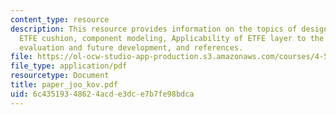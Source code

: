 ```yaml
---
content_type: resource
description: This resource provides information on the topics of design implementation,
  ETFE cushion, component modeling, Applicability of ETFE layer to the fa?ade system,
  evaluation and future development, and references.
file: https://ol-ocw-studio-app-production.s3.amazonaws.com/courses/4-511-digital-mock-up-workshop-spring-2006/6c43519348624acde3dce7b7fe98bdca_paper_joo_kov.pdf
file_type: application/pdf
resourcetype: Document
title: paper_joo_kov.pdf
uid: 6c435193-4862-4acd-e3dc-e7b7fe98bdca
---
```

